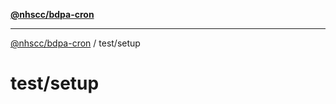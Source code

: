 [**@nhscc/bdpa-cron**](../../README.md)

***

[@nhscc/bdpa-cron](../../README.md) / test/setup

# test/setup
